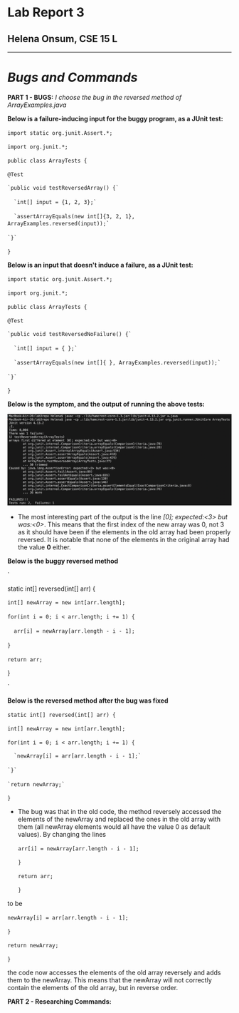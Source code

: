 # Lab Report 3
## Helena Onsum, CSE 15 L
-----------------------------------------------
# *Bugs and Commands* 

**PART 1 - BUGS:**
*I choose the bug in the reversed method of ArrayExamples.java*

**Below is a failure-inducing input for the buggy program, as a JUnit test:**
  
 `import static org.junit.Assert.*;`
 
 `import org.junit.*;`
 
 `public class ArrayTests {`
 
 `@Test`
 
    `public void testReversedArray() {`
    
      `int[] input = {1, 2, 3};`
      
      `assertArrayEquals(new int[]{3, 2, 1}, ArrayExamples.reversed(input));`
      
    `}`
    
  `}`

**Below is an input that doesn't induce a failure, as a JUnit test:**

  `import static org.junit.Assert.*;`
  
  `import org.junit.*;`
  
  `public class ArrayTests {`
  
  `@Test`
  
    `public void testReversedNoFailure() {`
    
      `int[] input = { };`
      
      `assertArrayEquals(new int[]{ }, ArrayExamples.reversed(input));`
      
    `}`
    
  `}`
  
**Below is the symptom, and the output of running the above tests:**

![Image](ArrayTestFailure.png)
* The most interesting part of the output is the line *[0]; expected:<3> but was:<0>*. This means that the first index of the new array was 0, not 3 as it should have been if the elements in the old array had been properly reversed. It is notable that none of the elements in the original array had the value **0** either.

**Below is the buggy reversed method**

`

static int[] reversed(int[] arr) {

    int[] newArray = new int[arr.length];
    
    for(int i = 0; i < arr.length; i += 1) {
    
      arr[i] = newArray[arr.length - i - 1];
      
    }
    
    return arr;
    
  }
  
  `
  
**Below is the reversed method after the bug was fixed**

   `static int[] reversed(int[] arr) {`
   
   `int[] newArray = new int[arr.length];`
   
   `for(int i = 0; i < arr.length; i += 1) {`
   
      `newArray[i] = arr[arr.length - i - 1];`
      
    `}`
    
    `return newArray;`
    
  `}`

* The bug was that in the old code, the method reversely accessed the elements of the newArray and replaced the ones in the old array with them (all newArray elements would all have the value 0 as default values). By changing the lines
  
    `arr[i] = newArray[arr.length - i - 1];`
  
    `}`
  
    `return arr;`
  
    `}`
  
to be

   `newArray[i] = arr[arr.length - i - 1];`
   
   `}`
   
   `return newArray;`
   
   `}`
   
the code now accesses the elements of the old array reversely and adds them to the newArray. This means that the newArray will not correctly contain the elements of the old array, but in reverse order. 

**PART 2 - Researching Commands:**
